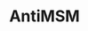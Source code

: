 ---
title: AntiMSM
crosslinks:
- autotldr
- worldpolitics
- geopolitics
- antiMainStreamMedia
- technology
- EndlessWar
- LolRussianPropaganda
---